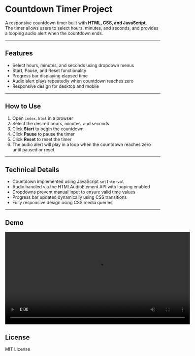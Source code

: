# Countdown Timer Project

A responsive countdown timer built with **HTML, CSS, and JavaScript**.  
The timer allows users to select hours, minutes, and seconds, and provides a looping audio alert when the countdown ends.

---

## Features

- Select hours, minutes, and seconds using dropdown menus  
- Start, Pause, and Reset functionality  
- Progress bar displaying elapsed time  
- Audio alert plays repeatedly when countdown reaches zero  
- Responsive design for desktop and mobile  

---

## How to Use

1. Open `index.html` in a browser  
2. Select the desired hours, minutes, and seconds  
3. Click **Start** to begin the countdown  
4. Click **Pause** to pause the timer  
5. Click **Reset** to reset the timer  
6. The audio alert will play in a loop when the countdown reaches zero until paused or reset  

---

## Technical Details

- Countdown implemented using JavaScript `setInterval`  
- Audio handled via the HTMLAudioElement API with looping enabled  
- Dropdowns prevent manual input to ensure valid time values  
- Progress bar updated dynamically using CSS transitions  
- Fully responsive design using CSS media queries  

---

## Demo

<video width="600" controls>
  <source src="demo.mp4" type="video/mp4">
  Your browser does not support the video tag.
</video>

## License

MIT License

